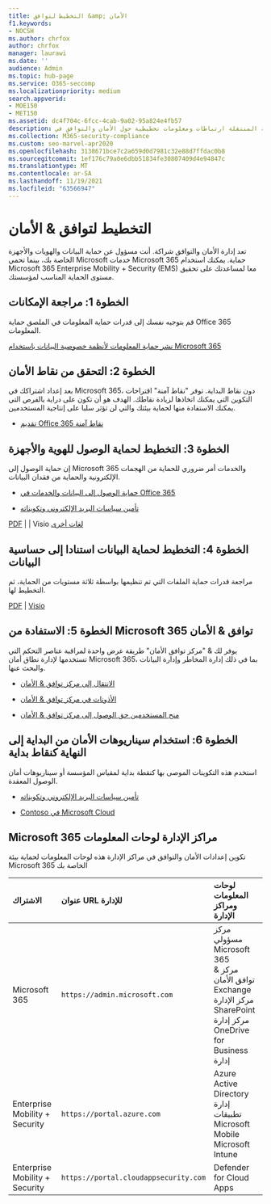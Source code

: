 ```yaml
---
title: التخطيط لتوافق &amp; الأمان
f1.keywords:
- NOCSH
ms.author: chrfox
author: chrfox
manager: laurawi
ms.date: ''
audience: Admin
ms.topic: hub-page
ms.service: O365-seccomp
ms.localizationpriority: medium
search.appverid:
- MOE150
- MET150
ms.assetid: dc4f704c-6fcc-4cab-9a02-95a824e4fb57
description: توفر هذه الصفحة المنتقلة ارتباطات ومعلومات تخطيطية حول الأمان والتوافق في Office 365.
ms.collection: M365-security-compliance
ms.custom: seo-marvel-apr2020
ms.openlocfilehash: 3138671bce7c2a659d0d7981c32e88d7ffdac0b8
ms.sourcegitcommit: 1ef176c79a0e6dbb51834fe30807409d4e94847c
ms.translationtype: MT
ms.contentlocale: ar-SA
ms.lasthandoff: 11/19/2021
ms.locfileid: "63566947"
---
```

# <a name="plan-for-security-amp-compliance"></a>التخطيط لتوافق &amp; الأمان

تعد إدارة الأمان والتوافق شراكة. أنت مسؤول عن حماية البيانات والهويات والأجهزة الخاصة بك، بينما تحمي Microsoft خدمات Microsoft 365 حماية. يمكنك استخدام Microsoft 365 Enterprise Mobility + Security (EMS) معا لمساعدتك على تحقيق مستوى الحماية المناسب لمؤسستك.
  
## <a name="step-1-review-capabilities"></a>الخطوة 1: مراجعة الإمكانات

قم بتوجيه نفسك إلى قدرات حماية المعلومات في الملصق حماية Office 365 المعلومات. 
  
[نشر حماية المعلومات لأنظمة خصوصية البيانات باستخدام Microsoft 365](../solutions/information-protection-deploy.md)
  
## <a name="step-2-check-your-secure-score"></a>الخطوة 2: التحقق من نقاط الأمان

بعد إعداد اشتراكك في Microsoft 365، دون نقاط البداية. توفر "نقاط آمنة" اقتراحات التكوين التي يمكنك اتخاذها لزيادة نقاطك. الهدف هو أن تكون على دراية بالفرص التي يمكنك الاستفادة منها لحماية بيئتك والتي لن تؤثر سلبا على إنتاجية المستخدمين.
  
- [تقديم Office 365 نقاط آمنة](../security/defender/microsoft-secure-score.md)
    
## <a name="step-3-plan-access-protection-for-identity-and-devices"></a>الخطوة 3: التخطيط لحماية الوصول للهوية والأجهزة

إن حماية الوصول إلى Microsoft 365 والخدمات أمر ضروري للحماية من الهجمات الإلكترونية والحماية من فقدان البيانات.
  
- [حماية الوصول إلى البيانات والخدمات في Office 365](protect-access-to-data-and-services.md)
    
- [تأمين سياسات البريد الإلكتروني وتكويناته](../security/office-365-security/secure-email-recommended-policies.md)
    
[PDF](https://go.microsoft.com/fwlink/p/?linkid=841656) |  [](https://go.microsoft.com/fwlink/p/?linkid=841657) |  Visio [لغات أخرى](https://www.microsoft.com/download/details.aspx?id=55032)
  
## <a name="step-4-plan-data-protection-based-on-data-sensitivity"></a>الخطوة 4: التخطيط لحماية البيانات استنادا إلى حساسية البيانات

مراجعة قدرات حماية الملفات التي تم تنظيمها بواسطة ثلاثة مستويات من الحماية، ثم التخطيط لها.
  
[PDF](https://download.microsoft.com/download/7/8/9/789645A5-BD10-4541-BC33-F8D1EFF5E911/MSFT_cloud_architecture_O365%20file%20protection.pdf) |  [Visio](https://download.microsoft.com/download/7/8/9/789645A5-BD10-4541-BC33-F8D1EFF5E911/MSFT_cloud_architecture_O365%20file%20protection.vsdx)
  
## <a name="step-5-leverage-the-microsoft-365-security-amp-compliance-center"></a>الخطوة 5: الاستفادة من Microsoft 365 توافق &amp; الأمان

يوفر لك &amp; "مركز توافق الأمان" طريقة عرض واحدة لمراقبة عناصر التحكم التي تستخدمها لإدارة نطاق أمان Microsoft 365، بما في ذلك إدارة المخاطر وإدارة البيانات والبحث عنها. 
  
- [الانتقال إلى مركز توافق &amp; الأمان](./microsoft-365-compliance-center.md)
    
- [الأذونات في مركز توافق &amp; الأمان](~/security/office-365-security/protect-against-threats.md)
    
- [منح المستخدمين حق الوصول إلى مركز توافق &amp; الأمان](~/security/office-365-security/grant-access-to-the-security-and-compliance-center.md)
    
## <a name="step-6-use-end-to-end-security-scenarios-as-starting-points"></a>الخطوة 6: استخدام سيناريوهات الأمان من البداية إلى النهاية كنقاط بداية

استخدم هذه التكوينات الموصى بها كنقطة بداية لمقياس المؤسسة أو سيناريوهات أمان الوصول المعقدة.
  
- [تأمين سياسات البريد الإلكتروني وتكويناته](../security/office-365-security/secure-email-recommended-policies.md)
    
- [Contoso في Microsoft Cloud](../enterprise/contoso-case-study.md)
    
## <a name="microsoft-365-admin-centers-and-dashboards"></a>Microsoft 365 مراكز الإدارة لوحات المعلومات

تكوين إعدادات الأمان والتوافق في مراكز الإدارة هذه لوحات المعلومات لحماية بيئة Microsoft 365 الخاصة بك
  
|**الاشتراك**|**عنوان URL للإدارة**|**لوحات المعلومات ومراكز الإدارة**|
|:-----|:-----|:-----|
|Microsoft 365  <br/> |`https://admin.microsoft.com`  <br/> | مركز مسؤولي Microsoft 365  <br/>  مركز &amp; توافق الأمان  <br/>  Exchange مركز الإدارة  <br/>  SharePoint مركز إدارة OneDrive for Business إدارة  <br/> |
|Enterprise Mobility + Security  <br/> |`https://portal.azure.com`  <br/> | Azure Active Directory  <br/>  إدارة تطبيقات Microsoft Mobile  <br/>  Microsoft Intune  <br/> |
|Enterprise Mobility + Security  <br/> |`https://portal.cloudappsecurity.com`  <br/> | Defender for Cloud Apps  <br/> |
